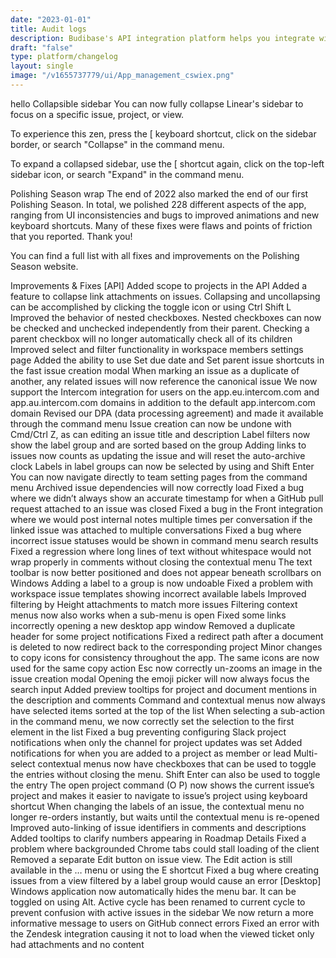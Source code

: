 ```yaml
---
date: "2023-01-01"
title: Audit logs
description: Budibase's API integration platform helps you integrate with your APIs and build internal apps, forms, admin panels, and more in minutes.
draft: "false"
type: platform/changelog
layout: single
image: "/v1655737779/ui/App_management_cswiex.png"
---
```


hello 
Collapsible sidebar
You can now fully collapse Linear's sidebar to focus on a specific issue, project, or view.

To experience this zen, press the [ keyboard shortcut, click on the sidebar border, or search "Collapse" in the command menu.

To expand a collapsed sidebar, use the [ shortcut again, click on the top-left sidebar icon, or search "Expand" in the command menu.

Polishing Season wrap
The end of 2022 also marked the end of our first Polishing Season. In total, we polished 228 different aspects of the app, ranging from UI inconsistencies and bugs to improved animations and new keyboard shortcuts. Many of these fixes were flaws and points of friction that you reported. Thank you!

You can find a full list with all fixes and improvements on the Polishing Season website.

Improvements & Fixes
[API] Added scope to projects in the API
Added a feature to collapse link attachments on issues. Collapsing and uncollapsing can be accomplished by clicking the toggle icon or using Ctrl Shift L
Improved the behavior of nested checkboxes. Nested checkboxes can now be checked and unchecked independently from their parent. Checking a parent checkbox will no longer automatically check all of its children
Improved select and filter functionality in workspace members settings page
Added the ability to use Set due date and Set parent issue shortcuts in the fast issue creation modal
When marking an issue as a duplicate of another, any related issues will now reference the canonical issue
We now support the Intercom integration for users on the app.eu.intercom.com and app.au.intercom.com domains in addition to the default app.intercom.com domain
Revised our DPA (data processing agreement) and made it available through the command menu
Issue creation can now be undone with Cmd/Ctrl Z, as can editing an issue title and description
Label filters now show the label group and are sorted based on the group
Adding links to issues now counts as updating the issue and will reset the auto-archive clock
Labels in label groups can now be selected by using and Shift Enter
You can now navigate directly to team setting pages from the command menu
Archived issue dependencies will now correctly load
Fixed a bug where we didn’t always show an accurate timestamp for when a GitHub pull request attached to an issue was closed
Fixed a bug in the Front integration where we would post internal notes multiple times per conversation if the linked issue was attached to multiple conversations
Fixed a bug where incorrect issue statuses would be shown in command menu search results
Fixed a regression where long lines of text without whitespace would not wrap properly in comments without closing the contextual menu
The text toolbar is now better positioned and does not appear beneath scrollbars on Windows
Adding a label to a group is now undoable
Fixed a problem with workspace issue templates showing incorrect available labels
Improved filtering by Height attachments to match more issues
Filtering context menus now also works when a sub-menu is open
Fixed some links incorrectly opening a new desktop app window
Removed a duplicate header for some project notifications
Fixed a redirect path after a document is deleted to now redirect back to the corresponding project
Minor changes to copy icons for consistency throughout the app. The same icons are now used for the same copy action
Esc now correctly un-zooms an image in the issue creation modal
Opening the emoji picker will now always focus the search input
Added preview tooltips for project and document mentions in the description and comments
Command and contextual menus now always have selected items sorted at the top of the list
When selecting a sub-action in the command menu, we now correctly set the selection to the first element in the list
Fixed a bug preventing configuring Slack project notifications when only the channel for project updates was set
Added notifications for when you are added to a project as member or lead
Multi-select contextual menus now have checkboxes that can be used to toggle the entries without closing the menu. Shift Enter can also be used to toggle the entry
The open project command (O P) now shows the current issue’s project and makes it easier to navigate to issue’s project using keyboard shortcut
When changing the labels of an issue, the contextual menu no longer re-orders instantly, but waits until the contextual menu is re-opened
Improved auto-linking of issue identifiers in comments and descriptions
Added tooltips to clarify numbers appearing in Roadmap Details
Fixed a problem where backgrounded Chrome tabs could stall loading of the client
Removed a separate Edit button on issue view. The Edit action is still available in the … menu or using the E shortcut
Fixed a bug where creating issues from a view filtered by a label group would cause an error
[Desktop] Windows application now automatically hides the menu bar. It can be toggled on using Alt.
Active cycle has been renamed to current cycle to prevent confusion with active issues in the sidebar
We now return a more informative message to users on GitHub connect errors
Fixed an error with the Zendesk integration causing it not to load when the viewed ticket only had attachments and no content

<!--more--> 